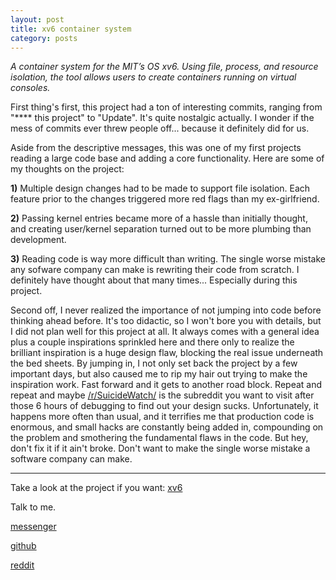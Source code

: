```yaml
---
layout: post
title: xv6 container system
category: posts
---
```

*A container system for the MIT’s OS xv6. Using file, process, and resource isolation, the tool allows
users to create containers running on virtual consoles.*

First thing's first, this project had a ton of interesting commits, ranging from "**** this project" to "Update". It's quite nostalgic actually. I wonder if the mess of commits ever threw people off... because it definitely did for us.

Aside from the descriptive messages, this was one of my first projects reading a large code base and adding a core functionality. Here are some of my thoughts on the project:

  **1)** Multiple design changes had to be made to support file isolation. Each feature prior to the changes triggered more red flags than my ex-girlfriend.

  **2)** Passing kernel entries became more of a hassle than initially thought, and creating user/kernel separation turned out to be more plumbing than development.

  **3)** Reading code is way more difficult than writing. The single worse mistake any sofware company can make is rewriting their code from scratch. I definitely have thought about that many times... Especially during this project.

Second off, I never realized the importance of not jumping into code before thinking ahead before. It's too didactic, so I won't bore you with details, but I did not plan well for this project at all. It always comes with a general idea plus a couple inspirations sprinkled here and there only to realize the brilliant inspiration is a huge design flaw, blocking the real issue underneath the bed sheets. By jumping in, I not only set back the project by a few important days, but also caused me to rip my hair out trying to make the inspiration work. Fast forward and it gets to another road block. Repeat and repeat and maybe [/r/SuicideWatch/](https://www.reddit.com/r/SuicideWatch/) is the subreddit you want to visit after those 6 hours of debugging to find out your design sucks. Unfortunately, it happens more often than usual, and it terrifies me that production code is enormous, and small hacks are constantly being added in, compounding on the problem and smothering the fundamental flaws in the code. But hey, don't fix it if it ain't broke. Don't want to make the single worse mistake a software company can make.

---

Take a look at the project if you want:
[xv6][xv6]

Talk to me.

[messenger][facebook]

[github][dqd]

[reddit][reddit]

[facebook]: https://www.m.me/dqdang1
[dqd]: http://github.com/dqdang
[reddit]: https://www.reddit.com/user/outsidefarmland/
[xv6]: https://github.com/dqdang/xv6-Container-System
